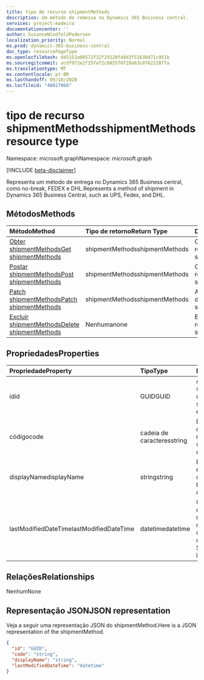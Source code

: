 ```yaml
---
title: tipo de recurso shipmentMethods
description: Um método de remessa no Dynamics 365 Business central.
services: project-madeira
documentationcenter: ''
author: SusanneWindfeldPedersen
localization_priority: Normal
ms.prod: dynamics-365-business-central
doc_type: resourcePageType
ms.openlocfilehash: d45153a08572f32f29128fd4d3f51638d71c951b
ms.sourcegitcommit: acdf972e2f25fef2c6855f6f28a63c0762228ffa
ms.translationtype: MT
ms.contentlocale: pt-BR
ms.lasthandoff: 09/18/2020
ms.locfileid: "48027066"
---
```

# <a name="shipmentmethods-resource-type"></a><span data-ttu-id="a89cd-103">tipo de recurso shipmentMethods</span><span class="sxs-lookup"><span data-stu-id="a89cd-103">shipmentMethods resource type</span></span>

<span data-ttu-id="a89cd-104">Namespace: microsoft.graph</span><span class="sxs-lookup"><span data-stu-id="a89cd-104">Namespace: microsoft.graph</span></span>

[!INCLUDE [beta-disclaimer](../../includes/beta-disclaimer.md)]

<span data-ttu-id="a89cd-105">Representa um método de entrega no Dynamics 365 Business central, como no-break, FEDEX e DHL.</span><span class="sxs-lookup"><span data-stu-id="a89cd-105">Represents a method of shipment in Dynamics 365 Business Central, such as UPS, Fedex, and DHL.</span></span>

## <a name="methods"></a><span data-ttu-id="a89cd-106">Métodos</span><span class="sxs-lookup"><span data-stu-id="a89cd-106">Methods</span></span>

| <span data-ttu-id="a89cd-107">Método</span><span class="sxs-lookup"><span data-stu-id="a89cd-107">Method</span></span>       | <span data-ttu-id="a89cd-108">Tipo de retorno</span><span class="sxs-lookup"><span data-stu-id="a89cd-108">Return Type</span></span>  |<span data-ttu-id="a89cd-109">Descrição</span><span class="sxs-lookup"><span data-stu-id="a89cd-109">Description</span></span>|
|:---------------|:--------|:----------|
|[<span data-ttu-id="a89cd-110">Obter shipmentMethods</span><span class="sxs-lookup"><span data-stu-id="a89cd-110">Get shipmentMethods</span></span>](../api/dynamics-shipmentmethods-get.md)|<span data-ttu-id="a89cd-111">shipmentMethods</span><span class="sxs-lookup"><span data-stu-id="a89cd-111">shipmentMethods</span></span>|<span data-ttu-id="a89cd-112">Obtém um método de remessa.</span><span class="sxs-lookup"><span data-stu-id="a89cd-112">Gets a shipment method.</span></span>|
|[<span data-ttu-id="a89cd-113">Postar shipmentMethods</span><span class="sxs-lookup"><span data-stu-id="a89cd-113">Post shipmentMethods</span></span>](../api/dynamics-create-shipmentmethods.md)|<span data-ttu-id="a89cd-114">shipmentMethods</span><span class="sxs-lookup"><span data-stu-id="a89cd-114">shipmentMethods</span></span>|<span data-ttu-id="a89cd-115">Cria um método de remessa.</span><span class="sxs-lookup"><span data-stu-id="a89cd-115">Creates a shipment method.</span></span>|
|[<span data-ttu-id="a89cd-116">Patch shipmentMethods</span><span class="sxs-lookup"><span data-stu-id="a89cd-116">Patch shipmentMethods</span></span>](../api/dynamics-shipmentmethods-update.md)|<span data-ttu-id="a89cd-117">shipmentMethods</span><span class="sxs-lookup"><span data-stu-id="a89cd-117">shipmentMethods</span></span>|<span data-ttu-id="a89cd-118">Atualiza um método de remessa.</span><span class="sxs-lookup"><span data-stu-id="a89cd-118">Updates a shipment method.</span></span>|
|[<span data-ttu-id="a89cd-119">Excluir shipmentMethods</span><span class="sxs-lookup"><span data-stu-id="a89cd-119">Delete shipmentMethods</span></span>](../api/dynamics-shipmentmethods-delete.md)|<span data-ttu-id="a89cd-120">Nenhuma</span><span class="sxs-lookup"><span data-stu-id="a89cd-120">none</span></span>|<span data-ttu-id="a89cd-121">Exclui um método de remessa.</span><span class="sxs-lookup"><span data-stu-id="a89cd-121">Deletes a shipment method.</span></span>|

## <a name="properties"></a><span data-ttu-id="a89cd-122">Propriedades</span><span class="sxs-lookup"><span data-stu-id="a89cd-122">Properties</span></span>
| <span data-ttu-id="a89cd-123">Propriedade</span><span class="sxs-lookup"><span data-stu-id="a89cd-123">Property</span></span>     | <span data-ttu-id="a89cd-124">Tipo</span><span class="sxs-lookup"><span data-stu-id="a89cd-124">Type</span></span>   |<span data-ttu-id="a89cd-125">Descrição</span><span class="sxs-lookup"><span data-stu-id="a89cd-125">Description</span></span>|
|:---------------|:--------|:----------|
|<span data-ttu-id="a89cd-126">id</span><span class="sxs-lookup"><span data-stu-id="a89cd-126">id</span></span>|<span data-ttu-id="a89cd-127">GUID</span><span class="sxs-lookup"><span data-stu-id="a89cd-127">GUID</span></span>|<span data-ttu-id="a89cd-128">A ID exclusiva do shipmentMethod.</span><span class="sxs-lookup"><span data-stu-id="a89cd-128">The unique ID of the shipmentMethod.</span></span> <span data-ttu-id="a89cd-129">Não editável.</span><span class="sxs-lookup"><span data-stu-id="a89cd-129">Non-editable.</span></span>|
|<span data-ttu-id="a89cd-130">código</span><span class="sxs-lookup"><span data-stu-id="a89cd-130">code</span></span>|<span data-ttu-id="a89cd-131">cadeia de caracteres</span><span class="sxs-lookup"><span data-stu-id="a89cd-131">string</span></span>|<span data-ttu-id="a89cd-132">Especifica o código do método de remessa.</span><span class="sxs-lookup"><span data-stu-id="a89cd-132">Specifies the shipment method code.</span></span>|
|<span data-ttu-id="a89cd-133">displayName</span><span class="sxs-lookup"><span data-stu-id="a89cd-133">displayName</span></span>|<span data-ttu-id="a89cd-134">string</span><span class="sxs-lookup"><span data-stu-id="a89cd-134">string</span></span>|<span data-ttu-id="a89cd-135">Especifica o nome de exibição do método de remessa.</span><span class="sxs-lookup"><span data-stu-id="a89cd-135">Specifies the shipment method display name.</span></span>|
|<span data-ttu-id="a89cd-136">lastModifiedDateTime</span><span class="sxs-lookup"><span data-stu-id="a89cd-136">lastModifiedDateTime</span></span>|<span data-ttu-id="a89cd-137">datetime</span><span class="sxs-lookup"><span data-stu-id="a89cd-137">datetime</span></span>|<span data-ttu-id="a89cd-138">O último DateTime que o método de remessa foi modificado.</span><span class="sxs-lookup"><span data-stu-id="a89cd-138">The last datetime the shipment method was modified.</span></span> <span data-ttu-id="a89cd-139">Somente leitura.</span><span class="sxs-lookup"><span data-stu-id="a89cd-139">Read-Only.</span></span>|  


## <a name="relationships"></a><span data-ttu-id="a89cd-140">Relações</span><span class="sxs-lookup"><span data-stu-id="a89cd-140">Relationships</span></span>
<span data-ttu-id="a89cd-141">Nenhum</span><span class="sxs-lookup"><span data-stu-id="a89cd-141">None</span></span>

## <a name="json-representation"></a><span data-ttu-id="a89cd-142">Representação JSON</span><span class="sxs-lookup"><span data-stu-id="a89cd-142">JSON representation</span></span>

<span data-ttu-id="a89cd-143">Veja a seguir uma representação JSON do shipmentMethod.</span><span class="sxs-lookup"><span data-stu-id="a89cd-143">Here is a JSON representation of the shipmentMethod.</span></span>

```json
{
  "id": "GUID",
  "code": "string",
  "displayName": "string",
  "lastModifiedDateTime": "datetime"
}

```




